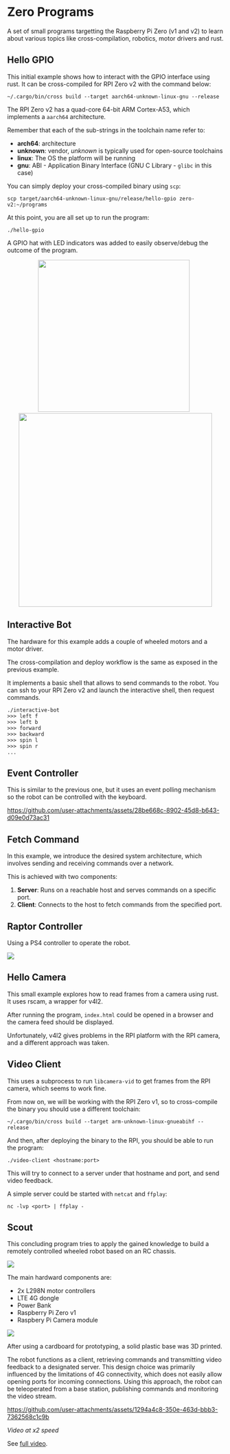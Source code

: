 # Zero Programs

A set of small programs targetting the Raspberry Pi Zero (v1 and v2) to learn
about various topics like cross-compilation, robotics, motor drivers and rust.

## Hello GPIO

This initial example shows how to interact with the GPIO interface using rust.
It can be cross-compiled for RPI Zero v2 with the command below:

```
~/.cargo/bin/cross build --target aarch64-unknown-linux-gnu --release
```

The RPI Zero v2 has a quad-core 64-bit ARM Cortex-A53, which implements a
`aarch64` architecture.

Remember that each of the sub-strings in the toolchain name refer to:
 - **arch64**: architecture
 - **unknown**: vendor, *unknown* is typically used for open-source toolchains
 - **linux**: The OS the platform will be running
 - **gnu**: ABI - Application Binary Interface (GNU C Library - `glibc` in this case)

You can simply deploy your cross-compiled binary using `scp`:

```
scp target/aarch64-unknown-linux-gnu/release/hello-gpio zero-v2:~/programs
```

At this point, you are all set up to run the program:

```
./hello-gpio
```

A GPIO hat with LED indicators was added to easily observe/debug the outcome
of the program.

<p align="middle">
    <img src="resources/hello_gpio_01.jpg" width="353" />&nbsp;&nbsp;
    <img src="resources/hello_gpio_02.jpg" width="450" />
</p>

## Interactive Bot

The hardware for this example adds a couple of wheeled motors and a motor driver.

The cross-compilation and deploy workflow is the same as exposed in the previous
example.

It implements a basic shell that allows to send commands to the robot. You can
ssh to your RPI Zero v2 and launch the interactive shell, then request commands.

```
./interactive-bot
>>> left f
>>> left b
>>> forward
>>> backward
>>> spin l
>>> spin r
...
```

## Event Controller

This is similar to the previous one, but it uses an event polling mechanism
so the robot can be controlled with the keyboard.

https://github.com/user-attachments/assets/28be668c-8902-45d8-b643-d09e0d73ac31

## Fetch Command

In this example, we introduce the desired system architecture, which involves
sending and receiving commands over a network.

This is achieved with two components:

1. **Server**: Runs on a reachable host and serves commands on a specific port.
2. **Client**: Connects to the host to fetch commands from the specified port.

## Raptor Controller

Using a PS4 controller to operate the robot.

![](resources/raptor_controller.jpg)

## Hello Camera

This small example explores how to read frames from a camera using rust. It
uses rscam, a wrapper for v4l2.

After running the program, `index.html` could be opened in a browser and the
camera feed should be displayed.

Unfortunately, v4l2 gives problems in the RPI platform with the RPI camera,
and a different approach was taken.

## Video Client

This uses a subprocess to run `libcamera-vid` to get frames from the RPI camera,
which seems to work fine.

From now on, we will be working with the RPI Zero v1, so to cross-compile the
binary you should use a different toolchain:

```
~/.cargo/bin/cross build --target arm-unknown-linux-gnueabihf --release
```

And then, after deploying the binary to the RPI, you should be able to run the
program:

```
./video-client <hostname:port>
```

This will try to connect to a server under that hostname and port, and send
video feedback.

A simple server could be started with `netcat` and `ffplay`:

```
nc -lvp <port> | ffplay -
```

## Scout

This concluding program tries to apply the gained knowledge to build a remotely
controlled wheeled robot based on an RC chassis.

![](resources/scout_proto_01.jpg)

The main hardward components are:
 - 2x L298N motor controllers
 - LTE 4G dongle
 - Power Bank
 - Raspberry Pi Zero v1
 - Raspbery Pi Camera module

![](resources/scout_proto_02.jpg)

After using a cardboard for prototyping, a solid plastic base was 3D printed.

The robot functions as a client, retrieving commands and transmitting video
feedback to a designated server. This design choice was primarily influenced by
the limitations of 4G connectivity, which does not easily allow opening ports
for incoming connections. Using this approach, the robot can be teleoperated from
a base station, publishing commands and monitoring the video stream.


https://github.com/user-attachments/assets/1294a4c8-350e-463d-bbb3-7362568c1c9b

*Video at x2 speed*

See [full video](https://youtu.be/zcliIOB_mTQ?si=5gPmCUpk-OkvYqsR).
